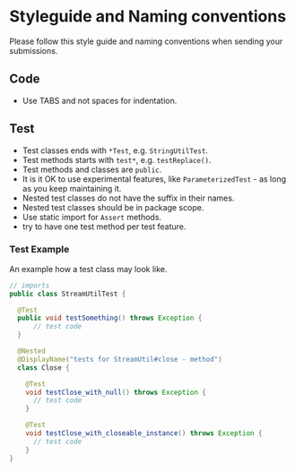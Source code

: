 # Styleguide and Naming conventions

Please follow this style guide and naming conventions when sending your submissions. 

## Code

+ Use TABS and not spaces for indentation.

## Test

+ Test classes ends with `*Test`, e.g. `StringUtilTest`.
+ Test methods starts with `test*`, e.g. `testReplace()`.
+ Test methods and classes are `public`.
+ It is it OK to use experimental features, like `ParameterizedTest` - as long as you keep maintaining it.
+ Nested test classes do not have the suffix in their names.
+ Nested test classes should be in package scope.
+ Use static import for `Assert` methods.
+ try to have one test method per test feature.

### Test Example

An example how a test class may look like.

```java
// imports 
public class StreamUtilTest {

  @Test
  public void testSomething() throws Exception {
      // test code
  }

  @Nested
  @DisplayName("tests for StreamUtil#close - method")
  class Close {

    @Test
    void testClose_with_null() throws Exception {
      // test code  
    }

    @Test
    void testClose_with_closeable_instance() throws Exception {
      // test code
    }
}
```
